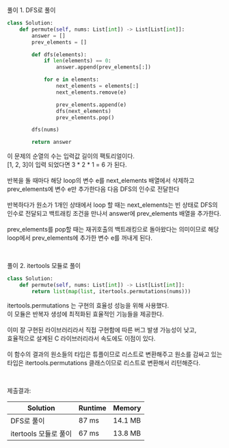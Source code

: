 풀이 1. DFS로 풀이

```py
class Solution:
    def permute(self, nums: List[int]) -> List[List[int]]:
        answer = []
        prev_elements = []

        def dfs(elements):
            if len(elements) == 0:
                answer.append(prev_elements[:])

            for e in elements:
                next_elements = elements[:]
                next_elements.remove(e)

                prev_elements.append(e)
                dfs(next_elements)
                prev_elements.pop()

        dfs(nums)

        return answer
```

이 문제의 순열의 수는 입력값 길이의 팩토리얼이다. <br />
[1, 2, 3]이 입력 되었다면 3 * 2 * 1 = 6 가 된다. <br />
<br />
반복을 돌 때마다 해당 loop의 변수 e를 next_elements 배열에서 삭제하고 prev_elements에 변수 e만 추가한다음 다음 DFS의 인수로 전달한다 <br />
<br />
반복하다가 원소가 1개인 상태에서 loop 할 때는 next_elements는 빈 상태로 DFS의 인수로 전달되고 백트래킹 조건을 만나서 answer에 prev_elements 배열을 추가한다. <br />
<br />
prev_elements를 pop할 때는 재귀호출의 백트래킹으로 돌아왔다는 의미이므로 해당 loop에서 prev_elements에 추가한 변수 e를 꺼내게 된다. <br />

<br />

풀이 2. itertools 모듈로 풀이

```py
class Solution:
    def permute(self, nums: List[int]) -> List[List[int]]:
        return list(map(list, itertools.permutations(nums)))
```

itertools.permutations 는 구현의 효율성 성능을 위해 사용했다. <br />
이 모듈은 반복자 생성에 최적화된 효율적인 기능들을 제공한다. <br />
<br />
이미 잘 구현된 라이브러리라서 직접 구현함에 따른 버그 발생 가능성이 낮고, <br />
효율적으로 설계된 C 라이브러리라서 속도에도 이점이 있다. <br />
<br />
이 함수의 결과의 원소들의 타입은 튜플이므로 리스트로 변환해주고 원소를 감싸고 있는 타입은 itertools.permutations 클래스이므로 리스트로 변환해서 리턴해준다. <br />

<br />

제출결과:

| Solution              | Runtime | Memory  |
| --------------------- | ------- | ------- |
| DFS로 풀이            | 87 ms   | 14.1 MB |
| itertools 모듈로 풀이 | 67 ms   | 13.8 MB |
